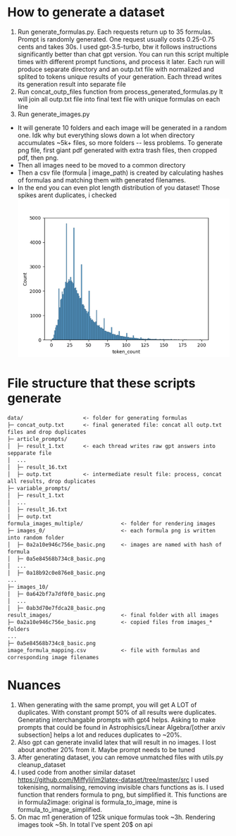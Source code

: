 # How to generate a dataset

1. Run generate_formulas.py. 
Each requests return up to 35 formulas. Prompt is randomly generated. One request usually costs 0.25-0.75 cents and takes 30s. I used gpt-3.5-turbo, btw it follows instructions significantly better than chat gpt version. 
You can run this script multiple times with different prompt functions, and process it later. Each run will produce separate directory and an outp.txt file with normalized and splited to tokens unique results of your generation. Each thread writes its generation result into separate file
2. Run concat_outp_files function from process_generated_formulas.py
It will join all outp.txt file into final text file with unique formulas on each line
3. Run generate_images.py
- It will generate 10 folders and each image will be generated in a random one. Idk why but everything slows down a lot when directory accumulates ~5k+ files, so more folders -- less problems. To generate png file, first giant pdf generated with extra trash files, then cropped pdf, then png.
- Then all images need to be moved to a common directory
- Then a csv file (formula | image_path) is created by calculating hashes of formulas and matching them with generated filenames. 
- In the end you can even plot length distribution of you dataset! Those spikes arent duplicates, i checked ![length distribution](length_distribution.png) 

# File structure that these scripts generate

```
data/                   <- folder for generating formulas
├─ concat_outp.txt      <- final generated file: concat all outp.txt files and drop duplicates
├─ article_prompts/
│  ├─ result_1.txt      <- each thread writes raw gpt answers into sepparate file
│  ...
│  ├─ result_16.txt     
│  ├─ outp.txt          <- intermediate result file: process, concat all results, drop duplicates
├─ variable_prompts/
│  ├─ result_1.txt
│  ...
│  ├─ result_16.txt
│  ├─ outp.txt
formula_images_multiple/            <- folder for rendering images
├─ images_0/                        <- each formula png is written into random folder
│  ├─ 0a2a10e946c756e_basic.png     <- images are named with hash of formula
│  ├─ 0a5e84568b734c8_basic.png
│  ...
│  ├─ 0a18b92c0e876e8_basic.png
...
├─ images_10/
│  ├─ 0a642bf7a7df0f0_basic.png
│  ...
│  ├─ 0ab3d70e7fdca28_basic.png
result_images/                      <- final folder with all images
├─ 0a2a10e946c756e_basic.png        <- copied files from images_* folders
...
├─ 0a5e84568b734c8_basic.png
image_formula_mapping.csv           <- file with formulas and corresponding image filenames
```

# Nuances
1. When generating with the same prompt, you will get A LOT of duplicates. With constant prompt 50% of all results were duplicates. Generating interchangable prompts with gpt4 helps. Asking to make prompts that could be found in Astrophisics/Linear Algebra/[other arxiv subsection] helps a lot and reduces duplicates to ~20%. 
2. Also gpt can generate invalid latex that will result in no images. I lost about another 20% from it. Maybe prompt needs to be tuned
3. After generating dataset, you can remove unmatched files with utils.py cleanup_dataset
4. I used code from another similar dataset https://github.com/Miffyli/im2latex-dataset/tree/master/src I used tokenising, normalising, removing invisible chars functions as is. I used function that renders formula to png, but simplified it. This functions are in formula2image: original is formula_to_image, mine is formula_to_image_simplified.
5. On mac m1 generation of 125k unique formulas took ~3h. Rendering images took ~5h. In total I've spent 20$ on api 